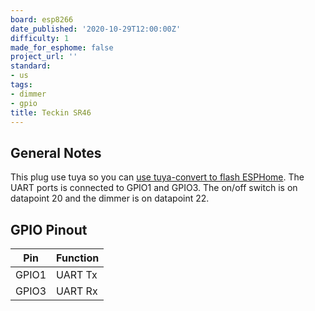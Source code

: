 ```yaml
---
board: esp8266
date_published: '2020-10-29T12:00:00Z'
difficulty: 1
made_for_esphome: false
project_url: ''
standard:
- us
tags:
- dimmer
- gpio
title: Teckin SR46
---
```


## General Notes

This plug use tuya so you can [use tuya-convert to flash ESPHome](/guides/tuya-convert/).
The UART ports is connected to GPIO1 and GPIO3.
The on/off switch is on datapoint 20 and the dimmer is on datapoint 22.

## GPIO Pinout

| Pin   | Function |
| ----- | -------- |
| GPIO1 | UART Tx  |
| GPIO3 | UART Rx  |